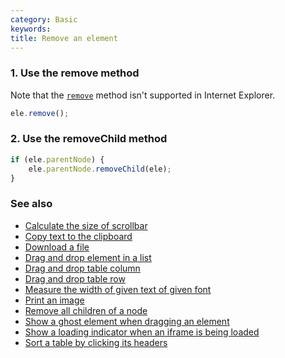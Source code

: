 ```yaml
---
category: Basic
keywords:
title: Remove an element
---
```


### 1. Use the remove method

Note that the [`remove`](https://developer.mozilla.org/en-US/docs/Web/API/ChildNode/remove) method isn't supported in Internet Explorer.

```js
ele.remove();
```

### 2. Use the removeChild method

```js
if (ele.parentNode) {
    ele.parentNode.removeChild(ele);
}
```

### See also

-   [Calculate the size of scrollbar](/calculate-the-size-of-scrollbar)
-   [Copy text to the clipboard](/copy-text-to-the-clipboard)
-   [Download a file](/download-a-file)
-   [Drag and drop element in a list](/drag-and-drop-element-in-a-list)
-   [Drag and drop table column](/drag-and-drop-table-column)
-   [Drag and drop table row](/drag-and-drop-table-row)
-   [Measure the width of given text of given font](/measure-the-width-of-given-text-of-given-font)
-   [Print an image](/print-an-image)
-   [Remove all children of a node](/remove-all-children-of-a-node)
-   [Show a ghost element when dragging an element](/show-a-ghost-element-when-dragging-an-element)
-   [Show a loading indicator when an iframe is being loaded](/show-a-loading-indicator-when-an-iframe-is-being-loaded)
-   [Sort a table by clicking its headers](/sort-a-table-by-clicking-its-headers)
